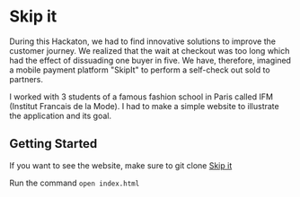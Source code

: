 # Skip it

During this Hackaton, we had to find innovative solutions to improve the customer journey. We realized that the wait at checkout was too long which had the effect of dissuading one buyer in five. We have, therefore, imagined a mobile payment platform "SkipIt" to perform a self-check out sold to partners.

I worked with 3 students of a famous fashion school in Paris called IFM (Institut Francais de la Mode).
I had to make a simple website to illustrate the application and its goal.

## Getting Started

If you want to see the website, make sure to git clone [Skip it](https://github.com/DianeDerycke/skip_it_hackaton_ifm.git)

Run the command `open index.html`
